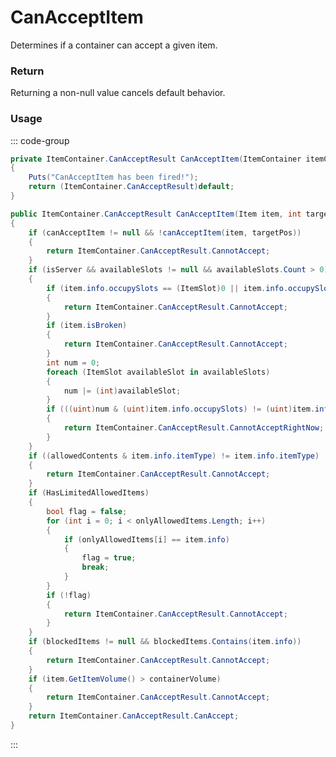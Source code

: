 # CanAcceptItem
<Badge type="info" text="Item"/><Badge type="danger" text="Carbon Compatible"/><Badge type="warning" text="Oxide Compatible"/>
Determines if a container can accept a given item.

### Return
Returning a non-null value cancels default behavior.

### Usage
::: code-group
```csharp [Example]
private ItemContainer.CanAcceptResult CanAcceptItem(ItemContainer itemContainer)
{
	Puts("CanAcceptItem has been fired!");
	return (ItemContainer.CanAcceptResult)default;
}
```
```csharp [Source — Assembly-CSharp @ ItemContainer]
public ItemContainer.CanAcceptResult CanAcceptItem(Item item, int targetPos)
{
	if (canAcceptItem != null && !canAcceptItem(item, targetPos))
	{
		return ItemContainer.CanAcceptResult.CannotAccept;
	}
	if (isServer && availableSlots != null && availableSlots.Count > 0)
	{
		if (item.info.occupySlots == (ItemSlot)0 || item.info.occupySlots == ItemSlot.None)
		{
			return ItemContainer.CanAcceptResult.CannotAccept;
		}
		if (item.isBroken)
		{
			return ItemContainer.CanAcceptResult.CannotAccept;
		}
		int num = 0;
		foreach (ItemSlot availableSlot in availableSlots)
		{
			num |= (int)availableSlot;
		}
		if (((uint)num & (uint)item.info.occupySlots) != (uint)item.info.occupySlots)
		{
			return ItemContainer.CanAcceptResult.CannotAcceptRightNow;
		}
	}
	if ((allowedContents & item.info.itemType) != item.info.itemType)
	{
		return ItemContainer.CanAcceptResult.CannotAccept;
	}
	if (HasLimitedAllowedItems)
	{
		bool flag = false;
		for (int i = 0; i < onlyAllowedItems.Length; i++)
		{
			if (onlyAllowedItems[i] == item.info)
			{
				flag = true;
				break;
			}
		}
		if (!flag)
		{
			return ItemContainer.CanAcceptResult.CannotAccept;
		}
	}
	if (blockedItems != null && blockedItems.Contains(item.info))
	{
		return ItemContainer.CanAcceptResult.CannotAccept;
	}
	if (item.GetItemVolume() > containerVolume)
	{
		return ItemContainer.CanAcceptResult.CannotAccept;
	}
	return ItemContainer.CanAcceptResult.CanAccept;
}

```
:::
